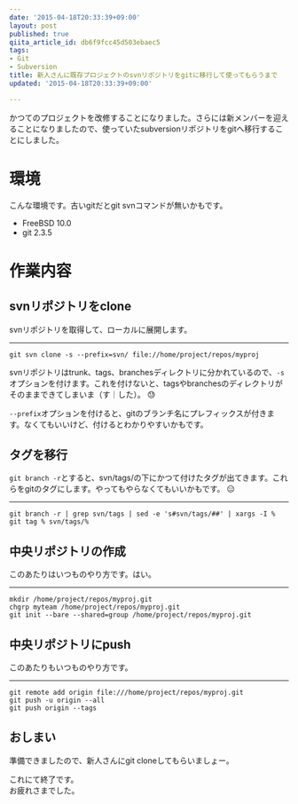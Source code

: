 ```yaml
---
date: '2015-04-18T20:33:39+09:00'
layout: post
published: true
qiita_article_id: db6f9fcc45d503ebaec5
tags:
- Git
- Subversion
title: 新人さんに既存プロジェクトのsvnリポジトリをgitに移行して使ってもらうまで
updated: '2015-04-18T20:33:39+09:00'

---
```

かつてのプロジェクトを改修することになりました。さらには新メンバーを迎えることになりましたので、使っていたsubversionリポジトリをgitへ移行することにしました。  
  
# 環境  
  
こんな環境です。古いgitだとgit svnコマンドが無いかもです。  
  
- FreeBSD 10.0  
- git 2.3.5  
  
# 作業内容  
  
## svnリポジトリをclone  
  
svnリポジトリを取得して、ローカルに展開します。  
  
****  
```zsh:
git svn clone -s --prefix=svn/ file://home/project/repos/myproj
```  
  
svnリポジトリはtrunk、tags、branchesディレクトリに分かれているので、``-s``オプションを付けます。これを付けないと、tagsやbranchesのディレクトリがそのままできてしまいま（す｜した）。 :sweat:   
  
``--prefix``オプションを付けると、gitのブランチ名にプレフィックスが付きます。なくてもいいけど、付けるとわかりやすいかもです。  
  
## タグを移行  
  
``git branch -r``とすると、svn/tags/の下にかつて付けたタグが出てきます。これらをgitのタグにします。やってもやらなくてもいいかもです。 :expressionless:   
  
****  
```zsh:
git branch -r | grep svn/tags | sed -e 's#svn/tags/##' | xargs -I % git tag % svn/tags/%
```  
  
## 中央リポジトリの作成  
  
このあたりはいつものやり方です。はい。  
  
****  
```zsh:
mkdir /home/project/repos/myproj.git
chgrp myteam /home/project/repos/myproj.git
git init --bare --shared=group /home/project/repos/myproj.git
```  
  
## 中央リポジトリにpush  
  
このあたりもいつものやり方です。  
  
****  
```zsh:
git remote add origin file:///home/project/repos/myproj.git
git push -u origin --all
git push origin --tags
```  
  
## おしまい  
  
準備できましたので、新人さんにgit cloneしてもらいましょー。  
  
  
これにて終了です。  
お疲れさまでした。  
